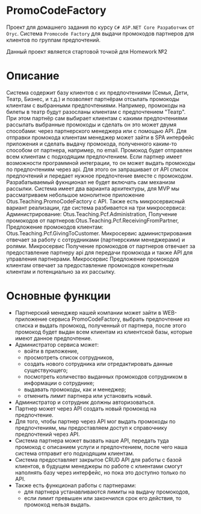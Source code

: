 # PromoCodeFactory

Проект для домашнего задания по курсу `C# ASP.NET Core Разработчик` от `Отус`.
Cистема `Promocode Factory` для выдачи промокодов партнеров для клиентов по группам предпочтений.

Данный проект является стартовой точкой для Homework №2

# Описание
Система содержит базу клиентов с их предпочтениями (Семья, Дети, Театр, Бизнес, и т.д.) и позволяет партнёрам отсылать промокоды клиентам с выбранными предпочтениями.
Например, промокоды на билеты в театр будут разосланы клиентам с предпочтением "Театр".
При этом партнёр сам выбирает клиентам с какими предпочтениями рассылать выбранные промокоды и сделать он это может двумя способами: через партнерского менеджера или с помощью API.
Для отправки промокода клиентам менеджер может зайти в SPA интерфейс приложения и сделать выдачу промокода, полученного каким-то способом от партнера, например, по email. Промокод будет отправлен
всем клиентам с подходящим предпочтением.
Если партнер имеет возможности программной интеграции, то он может выдать промокоды по предпочтениям через api.
Для этого он запрашивает от API список предпочтений и передает нужное предпочтение вместе с промокодом.
Разрабатываемый фукнционал не будет включать сам механизм рассылки.
Система имеет два варианта архитектуры, для MVP мы рассматриваем небольшое монолитное приложение Otus.Teaching.PromoCodeFactory c API. Также есть микросервисный вариант реализации, где система разбивается на три микросервиса: Администрирование: Otus.Teaching.Pcf.Administration, Получение промокодов от партнеров:Otus.Teaching.Pcf.ReceivingFromPartner, Предложение промокодов клиентам: Otus.Teaching.Pcf.GivingToCustomer.
Микросервис администрирования отвечает за работу с сотрудниками (партнерскими менеджерами) и ролями. Микросервис Получение промокодов от партнеров отвечает за предоставление партнеру api для передачи промокода и также API для управления партнерами.
Микросервис Предложение промокодов клиентам отвечает за предоставление промокодов конкретным клиентам и потенциально за их рассылку.

# Основные функции
- Партнерский менеджер нашей компании может зайти в WEB-приложение сервиса PromoCodeFactory, выбрать предпочтение из списка и выдать промокод, полученный от партнера, после этого промокод будет выдан всем клиентам из клиентской базы, которые имеют данное предпочтение.
- Администратор сервиса может:
  - войти в приложение,
  - просмотреть список сотрудников,
  - создать нового сотрудника или отредактировать данные существующего;
  - посмотреть количество выданных промокодов сотрудником в информации о сотруднике;
  - выдавать промокоды, как и менеджер;
  - отменить лимит партнера или установить новый.
- Администратор и сотрудник должны авторизоваться.
- Партнер может через API создать новый промокод на предпочтение.
- Для того, чтобы партнер через API мог выдать промокоды по предпочтениям, мы предоставляем доступ к справочнику предпочтений через API.
- Система партнера может вызвать наше API, передать туда промокод с описанием услуги и предпочтением, после чего наша система отправит его подходящим клиентам.
- Система предоставляет закрытое CRUD API для работы с базой клиентов, в будущем менеджеры по работе с клиентами смогут наполнять базу через интерфейс, но пока это доступно только по API.
- Также есть функционал работы с партнерами:
  - для партнера устанавливаются лимиты на выдачу промокодов,
  - если лимит превышен или закончился срок его действия, то промокод нельзя выдать.

